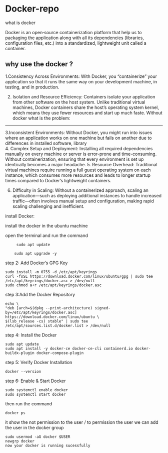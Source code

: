 # Docker-repo
what is docker 

  Docker is an open‐source containerization platform that help us to packaging the application along with all its dependencies (libraries, configuration files, etc.) into a standardized, lightweight unit called a container.

why use the docker ? 
------------------------
   1.Consistency Across Environments:
     With Docker, you “containerize” your application so that it runs the same way on your development machine, in testing, and in production.

   2. Isolation and Resource Efficiency:
        Containers isolate your application from other software on the host system. Unlike traditional virtual machines, Docker containers share the host’s operating       system kernel, which means they use 
        fewer resources and start up much faste.
Without docker what is the problem:
-------------------------------------------------------------------------
   3.Inconsistent Environments:
          Without Docker, you might run into issues where an application works on one machine but fails on another due to differences in installed software, 
          library        
   4. Complex Setup and Deployment:
        Installing all required dependencies manually on every machine or server is error-prone and time-consuming. Without containerization, ensuring that every 
        environment is set up identically becomes a major headache.
   5. Resource Overhead:
       Traditional virtual machines require running a full guest operating system on each instance, which consumes more resources and leads to longer startup times 
       compared to Docker’s lightweight containers.

   6. Difficulty in Scaling:
      Without a containerized approach, scaling an application—such as deploying additional instances to handle increased traffic—often involves manual setup and 
      configuration, making rapid scaling challenging and inefficient.

install Docker:

  install the docker in the ubuntu machine 
  
  open the terminal and run the command 
  
         sudo apt update
                   
        sudo apt upgrade -y

   step 2: Add Docker’s GPG Key
   
    sudo install -m 0755 -d /etc/apt/keyrings
    curl -fsSL https://download.docker.com/linux/ubuntu/gpg | sudo tee /etc/apt/keyrings/docker.asc > /dev/null
    sudo chmod a+r /etc/apt/keyrings/docker.asc
  step 3:Add the Docker Repository
  
    echo \
    "deb [arch=$(dpkg --print-architecture) signed-by=/etc/apt/keyrings/docker.asc] https://download.docker.com/linux/ubuntu \
    $(lsb_release -cs) stable" | sudo tee /etc/apt/sources.list.d/docker.list > /dev/null
  step 4: Install the Docker
  
    sudo apt update
    sudo apt install -y docker-ce docker-ce-cli containerd.io docker-buildx-plugin docker-compose-plugin
  step 5: Verify Docker Installation
  
    docker --version
  step 6: Enable & Start Docker
  
    sudo systemctl enable docker
    sudo systemctl start docker
  then run the command 
  
    docker ps 
  it show the not permission to the  user / to permission the  user we can add the user in the docker group
  
    sudo usermod -aG docker $USER
    newgrp docker
    now your docker is running sucessfully 




  


